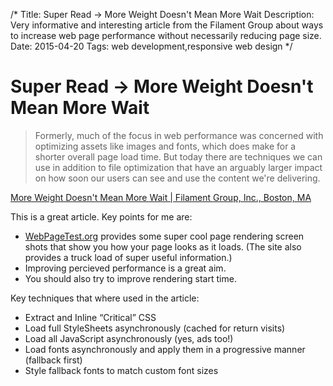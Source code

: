 /*
Title: Super Read -> More Weight Doesn't Mean More Wait
Description: Very informative and interesting article from the Filament Group about ways to increase web page performance without necessarily reducing page size.
Date: 2015-04-20
Tags: web development,responsive web design
*/

# Super Read -> More Weight Doesn't Mean More Wait

> Formerly, much of the focus in web performance was concerned with optimizing assets like images and fonts, which does make for a shorter overall page load time. But today there are techniques we can use in addition to file optimization that have an arguably larger impact on how soon our users can see and use the content we're delivering.

[More Weight Doesn't Mean More Wait | Filament Group, Inc., Boston, MA](http://www.filamentgroup.com/lab/weight-wait.html)

This is a great article. Key points for me are:

- [WebPageTest.org](http://WebPageTest.org) provides some super cool page rendering screen shots that show you how your page looks as it loads. (The site also provides a truck load of super useful information.)
- Improving percieved performance is a great aim.
- You should also try to improve rendering start time.

Key techniques that where used in the article:

- Extract and Inline “Critical” CSS
- Load full StyleSheets asynchronously (cached for return visits)
- Load all JavaScript asynchronously (yes, ads too!)
- Load fonts asynchronously and apply them in a progressive manner (fallback first)
- Style fallback fonts to match custom font sizes
